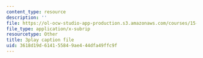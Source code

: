 ```yaml
---
content_type: resource
description: ''
file: https://ol-ocw-studio-app-production.s3.amazonaws.com/courses/15-071-the-analytics-edge-spring-2017/3618d19d614155849ae444dfa49ffc9f_AByfsx3Dkek.vtt
file_type: application/x-subrip
resourcetype: Other
title: 3play caption file
uid: 3618d19d-6141-5584-9ae4-44dfa49ffc9f
---
```

